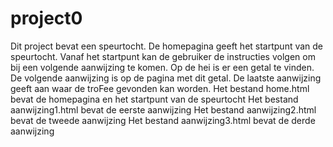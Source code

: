 # project0
Dit project bevat een speurtocht. De homepagina geeft het startpunt van de speurtocht. Vanaf het startpunt kan de gebruiker de instructies volgen om bij een volgende aanwijzing te komen. Op de hei is er een getal te vinden. De volgende aanwijzing is op de pagina met dit getal. De laatste aanwijzing geeft aan waar de troFee gevonden kan worden.
Het bestand home.html bevat de homepagina en het startpunt van de speurtocht
Het bestand aanwijzing1.html bevat de eerste aanwijzing
Het bestand aanwijzing2.html bevat de tweede aanwijzing
Het bestand aanwijzing3.html bevat de derde aanwijzing

